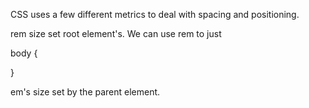 CSS uses a few different metrics to deal with spacing and positioning. 

rem size set root element's. We can use rem to just  

body {
	
}

em's size set by the parent element.
